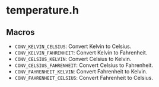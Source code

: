 # temperature.h

## Macros

* ```CONV_KELVIN_CELSIUS```: Convert Kelvin to Celsius.
* ```CONV_KELVIN_FAHRENHEIT```: Convert Kelvin to Fahrenheit.
* ```CONV_CELSIUS_KELVIN```: Convert Celsius to Kelvin.
* ```CONV_CELSIUS_FAHRENHEIT```: Convert Celsius to Fahrenheit.
* ```CONV_FAHRENHEIT_KELVIN```: Convert Fahrenheit to Kelvin.
* ```CONV_FAHRENHEIT_CELSIUS```: Convert Fahrenheit to Celsius.
